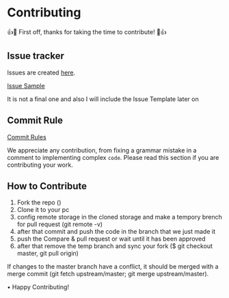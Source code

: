 # Contributing

👍🎉 First off, thanks for taking the time to contribute! 🎉👍

## Issue tracker

Issues are created [here](https://github.com/GDSC-AEC/gdscaec-Angular/issues/new).

[Issue Sample](https://github.com/SkuldNorniern/Skulds-Documentation/blob/main/ISSUE_SAMPLE.md)

It is not a final one and also I will include the Issue Template later on

## Commit Rule

[Commit Rules](https://github.com/SkuldNorniern/Skulds-Documentation/blob/main/COMMIT_RULE.md)

We appreciate any contribution, from fixing a grammar mistake in a comment to implementing complex ```code```. Please read this section if you are contributing your work.

## How to Contribute

1. Fork the repo ()
2. Clone it to your pc
3. config remote storage in the cloned storage and make a tempory brench for pull request (git remote -v)
4. after that commit and push the code in the branch that we just made it
5. push the Compare & pull request or wait until it has been approved
6. after that remove the temp branch and sync your fork ($ git checkout master, git pull origin)

If changes to the master branch have a conflict, it should be merged with a merge commit (git fetch upstream/master; git merge upstream/master).

• Happy Contributing!
